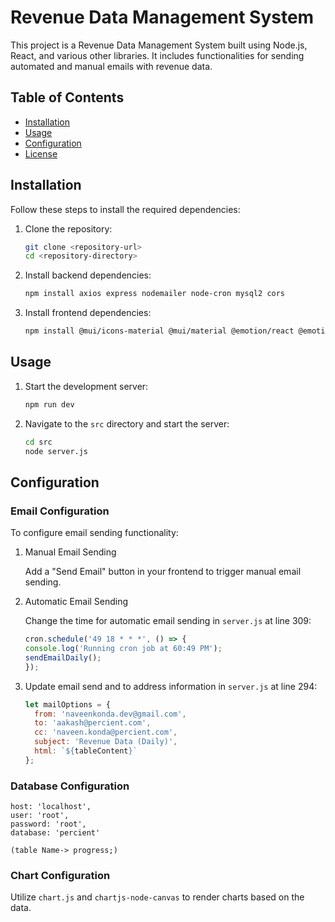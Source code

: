 # Revenue Data Management System

This project is a Revenue Data Management System built using Node.js, React, and various other libraries. It includes functionalities for sending automated and manual emails with revenue data.

## Table of Contents

- [Installation](#installation)
- [Usage](#usage)
- [Configuration](#configuration)
- [License](#license)

## Installation

Follow these steps to install the required dependencies:

1. Clone the repository:
    ```sh
    git clone <repository-url>
    cd <repository-directory>
    ```

2. Install backend dependencies:
    ```sh
    npm install axios express nodemailer node-cron mysql2 cors
    ```

3. Install frontend dependencies:
    ```sh
    npm install @mui/icons-material @mui/material @emotion/react @emotion/styled chart.js chartjs-node-canvas
    ```

## Usage

1. Start the development server:
    ```sh
    npm run dev
    ```

2. Navigate to the `src` directory and start the server:
    ```sh
    cd src
    node server.js
    ```

## Configuration

### Email Configuration

To configure email sending functionality:

1. Manual Email Sending

    Add a "Send Email" button in your frontend to trigger manual email sending.

2. Automatic Email Sending

    Change the time for automatic email sending in `server.js` at line 309:
    ```js
    cron.schedule('49 18 * * *', () => {
    console.log('Running cron job at 60:49 PM');
    sendEmailDaily();
    });
    ```

3. Update email send and to address information in `server.js` at line 294:
    ```js
    let mailOptions = {
      from: 'naveenkonda.dev@gmail.com',
      to: 'aakash@percient.com',
      cc: 'naveen.konda@percient.com',
      subject: 'Revenue Data (Daily)',
      html: `${tableContent}`
    };
    ```

### Database Configuration
    host: 'localhost',
    user: 'root',
    password: 'root',
    database: 'percient'
    
    (table Name-> progress;)

### Chart Configuration

Utilize `chart.js` and `chartjs-node-canvas` to render charts based on the data.

